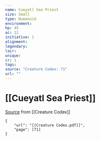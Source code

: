 ```yaml
---
name: Cueyatl Sea Priest
size: Small
type: Humanoid
environment: 
hp: 45
ac: 12
initiative: 1
alignment: 
legendary: 
lair: 
unique: 
cr: 1
tags: 
source: "Creature Codex: 71"
url: ""
---
```

# [[Cueyatl Sea Priest]]

[Source](zotero://open-pdf/library/items/NTNKJRHG?page=71) from [[Creature Codex]]

```pdf
{
	"url": "[[Creature Codex.pdf]]",
	"page": [71]
}
```

